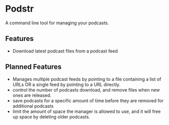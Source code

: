 # Podstr

A command line tool for managing your podcasts.

## Features

* Download latest podcast files from a podcast feed

## Planned Features

* Manages multiple podcast feeds by pointing to a file containing a list of URLs OR a single feed by pointing to a URL directly.
* control the number of podcasts download, and remove files when new ones are released.
* save podcasts for a specific amount of time before they are removed for additional podcasts
* limit the amount of space the manager is allowed to use, and it will free up space by deleting older podcasts.
